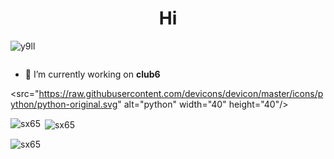 <h1 align="center">Hi</h1>

<p align="left"> <img src="https://komarev.com/ghpvc/?username=sx65&label=Profile%20views&color=0e75b6&style=flat" alt="y9ll" /> </p>

<p align="left"> <a href="https://twitter.com/" target="blank"><img src="https://img.shields.io/twitter/follow/?logo=twitter&style=for-the-badge" alt="" /></a> </p>

- 🔭 I’m currently working on **club6**


<src="https://raw.githubusercontent.com/devicons/devicon/master/icons/python/python-original.svg" alt="python" width="40" height="40"/> </a> </p>

<p><img align="left" src="https://github-readme-stats.vercel.app/api/top-langs?username=sx65&show_icons=true&locale=en&layout=compact" alt="sx65" /></p>

<p>&nbsp;<img align="center" src="https://github-readme-stats.vercel.app/api?username=sx65&show_icons=true&locale=en" alt="sx65" /></p>

<p><img align="center" src="https://github-readme-streak-stats.herokuapp.com/?user=sx65&" alt="sx65" /></p>
